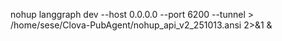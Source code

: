 nohup langgraph dev --host 0.0.0.0 --port 6200 --tunnel > /home/sese/Clova-PubAgent/nohup_api_v2_251013.ansi 2>&1 &